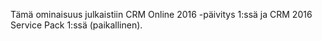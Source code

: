 Tämä ominaisuus julkaistiin CRM Online 2016 -päivitys 1:ssä ja CRM 2016 Service Pack 1:ssä (paikallinen).